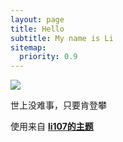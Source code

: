 ```yaml
---
layout: page
title: Hello
subtitle: My name is Li
sitemap:
  priority: 0.9 
---
```


<img src="{{ '/assets/img/pudhina.jpg' | prepend: site.baseurl }}" id="about-img">

<div id="describe-text">
	<p> 世上没难事，只要肯登攀</p>
	<p>使用来自 <strong> <a href="https://github.com/knhash/Pudhina">li107的主题</a> </strong></p>
</div>